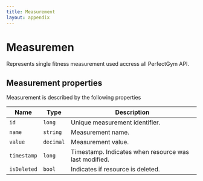 ```yaml
---
title: Measurement
layout: appendix
---
```


# Measuremen

Represents single fitness measurement used accress all PerfectGym API.


## Measurement properties

Measurement is described by the following properties


Name            | Type      | Description
----------------|-----------|----------
`id`	     	|`long`	    | Unique measurement identifier.
`name`     		|`string`   | Measurement name.
`value`    		|`decimal`  | Measurement value.
`timestamp`     |`long`  	| Timestamp. Indicates when resource was last modified.
`isDeleted`   	|`bool`	    | Indicates if resource is deleted.



